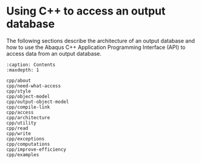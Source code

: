# Using C++ to access an output database

The following sections describe the architecture of an output database and how to use the Abaqus C++ Application Programming Interface (API) to access data from an output database.

```{toctree}
:caption: Contents
:maxdepth: 1

cpp/about
cpp/need-what-access
cpp/style
cpp/object-model
cpp/output-object-model
cpp/compile-link
cpp/access
cpp/architecture
cpp/utility
cpp/read
cpp/write
cpp/exceptions
cpp/computations
cpp/improve-efficiency
cpp/examples
```
